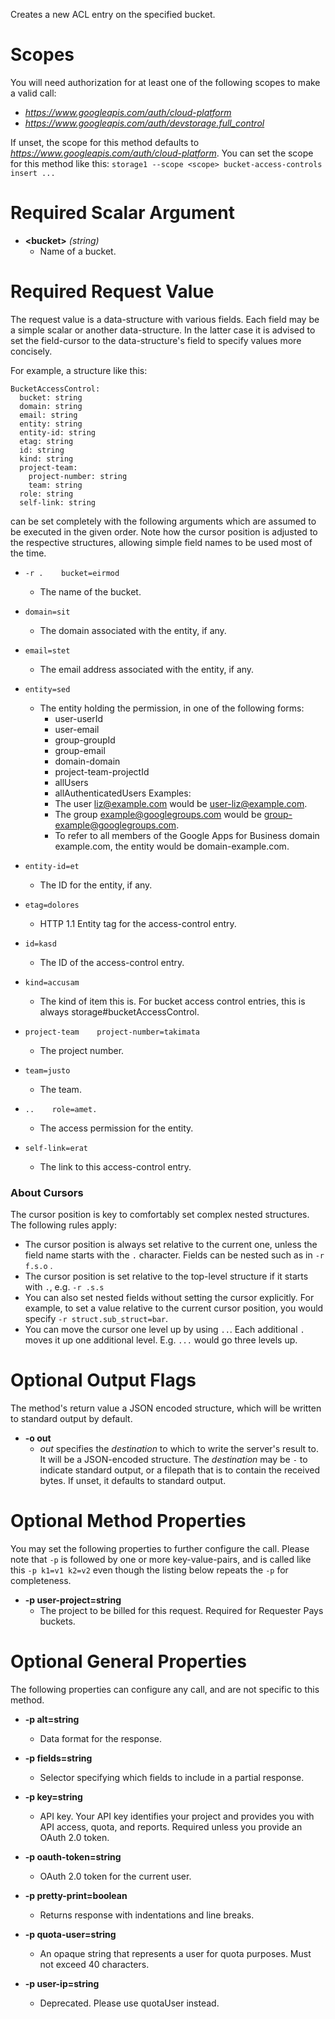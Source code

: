 Creates a new ACL entry on the specified bucket.
# Scopes

You will need authorization for at least one of the following scopes to make a valid call:

* *https://www.googleapis.com/auth/cloud-platform*
* *https://www.googleapis.com/auth/devstorage.full_control*

If unset, the scope for this method defaults to *https://www.googleapis.com/auth/cloud-platform*.
You can set the scope for this method like this: `storage1 --scope <scope> bucket-access-controls insert ...`
# Required Scalar Argument
* **&lt;bucket&gt;** *(string)*
    - Name of a bucket.
# Required Request Value

The request value is a data-structure with various fields. Each field may be a simple scalar or another data-structure.
In the latter case it is advised to set the field-cursor to the data-structure's field to specify values more concisely.

For example, a structure like this:
```
BucketAccessControl:
  bucket: string
  domain: string
  email: string
  entity: string
  entity-id: string
  etag: string
  id: string
  kind: string
  project-team:
    project-number: string
    team: string
  role: string
  self-link: string

```

can be set completely with the following arguments which are assumed to be executed in the given order. Note how the cursor position is adjusted to the respective structures, allowing simple field names to be used most of the time.

* `-r .    bucket=eirmod`
    - The name of the bucket.
* `domain=sit`
    - The domain associated with the entity, if any.
* `email=stet`
    - The email address associated with the entity, if any.
* `entity=sed`
    - The entity holding the permission, in one of the following forms: 
        - user-userId 
        - user-email 
        - group-groupId 
        - group-email 
        - domain-domain 
        - project-team-projectId 
        - allUsers 
        - allAuthenticatedUsers Examples: 
        - The user liz@example.com would be user-liz@example.com. 
        - The group example@googlegroups.com would be group-example@googlegroups.com. 
        - To refer to all members of the Google Apps for Business domain example.com, the entity would be domain-example.com.
* `entity-id=et`
    - The ID for the entity, if any.
* `etag=dolores`
    - HTTP 1.1 Entity tag for the access-control entry.
* `id=kasd`
    - The ID of the access-control entry.
* `kind=accusam`
    - The kind of item this is. For bucket access control entries, this is always storage#bucketAccessControl.
* `project-team    project-number=takimata`
    - The project number.
* `team=justo`
    - The team.

* `..    role=amet.`
    - The access permission for the entity.
* `self-link=erat`
    - The link to this access-control entry.


### About Cursors

The cursor position is key to comfortably set complex nested structures. The following rules apply:

* The cursor position is always set relative to the current one, unless the field name starts with the `.` character. Fields can be nested such as in `-r f.s.o` .
* The cursor position is set relative to the top-level structure if it starts with `.`, e.g. `-r .s.s`
* You can also set nested fields without setting the cursor explicitly. For example, to set a value relative to the current cursor position, you would specify `-r struct.sub_struct=bar`.
* You can move the cursor one level up by using `..`. Each additional `.` moves it up one additional level. E.g. `...` would go three levels up.


# Optional Output Flags

The method's return value a JSON encoded structure, which will be written to standard output by default.

* **-o out**
    - *out* specifies the *destination* to which to write the server's result to.
      It will be a JSON-encoded structure.
      The *destination* may be `-` to indicate standard output, or a filepath that is to contain the received bytes.
      If unset, it defaults to standard output.
# Optional Method Properties

You may set the following properties to further configure the call. Please note that `-p` is followed by one 
or more key-value-pairs, and is called like this `-p k1=v1 k2=v2` even though the listing below repeats the
`-p` for completeness.

* **-p user-project=string**
    - The project to be billed for this request. Required for Requester Pays buckets.

# Optional General Properties

The following properties can configure any call, and are not specific to this method.

* **-p alt=string**
    - Data format for the response.

* **-p fields=string**
    - Selector specifying which fields to include in a partial response.

* **-p key=string**
    - API key. Your API key identifies your project and provides you with API access, quota, and reports. Required unless you provide an OAuth 2.0 token.

* **-p oauth-token=string**
    - OAuth 2.0 token for the current user.

* **-p pretty-print=boolean**
    - Returns response with indentations and line breaks.

* **-p quota-user=string**
    - An opaque string that represents a user for quota purposes. Must not exceed 40 characters.

* **-p user-ip=string**
    - Deprecated. Please use quotaUser instead.
